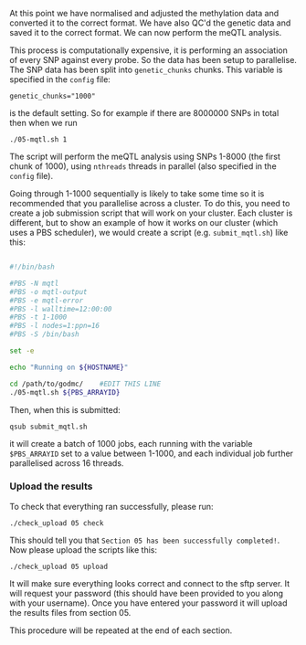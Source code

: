 At this point we have normalised and adjusted the methylation data and converted it to the correct format. We have also QC'd the genetic data and saved it to the correct format. We can now perform the meQTL analysis.

This process is computationally expensive, it is performing an association of every SNP against every probe. So the data has been setup to parallelise. The SNP data has been split into `genetic_chunks` chunks. This variable is specified in the `config` file:

    genetic_chunks="1000"

is the default setting. So for example if there are 8000000 SNPs in total then when we run

    ./05-mqtl.sh 1

The script will perform the meQTL analysis using SNPs 1-8000 (the first chunk of 1000), using `nthreads` threads in parallel (also specified in the `config` file). 

Going through 1-1000 sequentially is likely to take some time so it is recommended that you parallelise across a cluster. To do this, you need to create a job submission script that will work on your cluster. Each cluster is different, but to show an example of how it works on our cluster (which uses a PBS scheduler), we would create a script (e.g. `submit_mqtl.sh`) like this:


```bash

#!/bin/bash

#PBS -N mqtl
#PBS -o mqtl-output
#PBS -e mqtl-error
#PBS -l walltime=12:00:00
#PBS -t 1-1000
#PBS -l nodes=1:ppn=16
#PBS -S /bin/bash

set -e

echo "Running on ${HOSTNAME}"

cd /path/to/godmc/    #EDIT THIS LINE
./05-mqtl.sh ${PBS_ARRAYID}

```

Then, when this is submitted:

    qsub submit_mqtl.sh

it will create a batch of 1000 jobs, each running with the variable `$PBS_ARRAYID` set to a value between 1-1000, and each individual job further parallelised across 16 threads. 


### Upload the results

To check that everything ran successfully, please run:

```
./check_upload 05 check
```

This should tell you that `Section 05 has been successfully completed!`. Now please upload the scripts like this:

```
./check_upload 05 upload
```

It will make sure everything looks correct and connect to the sftp server. It will request your password (this should have been provided to you along with your username). Once you have entered your password it will upload the results files from section 05.

This procedure will be repeated at the end of each section.
